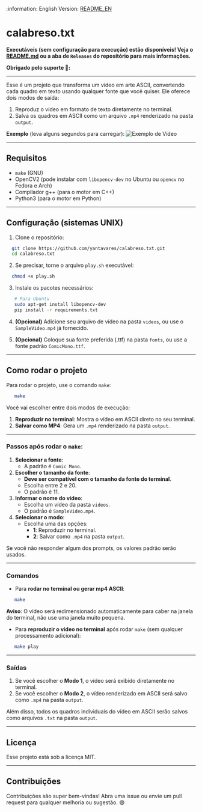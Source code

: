 :information: English Version: [README_EN](README_EN.md)

# calabreso.txt

**Executáveis (sem configuração para execução) estão disponíveis! Veja o [README.md](app/README.md) ou a aba de `Releases` do repositório para mais informações.**

**Obrigado pelo suporte 🌠:**

---

Esse é um projeto que transforma um vídeo em arte ASCII, convertendo cada quadro em texto usando qualquer fonte que você quiser. Ele oferece dois modos de saída:

1. Reproduz o vídeo em formato de texto diretamente no terminal.
2. Salva os quadros em ASCII como um arquivo `.mp4` renderizado na pasta `output`.

**Exemplo** (leva alguns segundos para carregar):
![Exemplo de Vídeo](public/sampletxt.gif)

---

## Requisitos

- `make` (GNU)
- OpenCV2 (pode instalar com `libopencv-dev` no Ubuntu ou `opencv` no Fedora e Arch)
- Compilador g++ (para o motor em C++)
- Python3 (para o motor em Python)

---

## Configuração (sistemas UNIX)

1. Clone o repositório:

```bash
  git clone https://github.com/yantavares/calabreso.txt.git
  cd calabreso.txt
```

2. Se precisar, torne o arquivo `play.sh` executável:

```bash
  chmod +x play.sh
```

3. Instale os pacotes necessários:

```bash
   # Para Ubuntu
   sudo apt-get install libopencv-dev
   pip install -r requirements.txt
```

4. **(Opcional)** Adicione seu arquivo de vídeo na pasta `videos`, ou use o `SampleVideo.mp4` já fornecido.

5. **(Opcional)** Coloque sua fonte preferida (.ttf) na pasta `fonts`, ou use a fonte padrão `ComicMono.ttf`.

---

## Como rodar o projeto

Para rodar o projeto, use o comando `make`:

```bash
   make
```

Você vai escolher entre dois modos de execução:

1. **Reproduzir no terminal**: Mostra o vídeo em ASCII direto no seu terminal.
2. **Salvar como MP4**: Gera um `.mp4` renderizado na pasta `output`.

---

### Passos após rodar o `make`:

1. **Selecionar a fonte**:
   - A padrão é `Comic Mono`.
2. **Escolher o tamanho da fonte**:
   - **Deve ser compatível com o tamanho da fonte do terminal**.
   - Escolha entre 2 e 20.
   - O padrão é 11.
3. **Informar o nome do vídeo**:
   - Escolha um vídeo da pasta `videos`.
   - O padrão é `SampleVideo.mp4`.
4. **Selecionar o modo**:
   - Escolha uma das opções:
     - **1**: Reproduzir no terminal.
     - **2**: Salvar como `.mp4` na pasta `output`.

Se você não responder algum dos prompts, os valores padrão serão usados.

---

### Comandos

- Para **rodar no terminal ou gerar mp4 ASCII**:

```bash
   make
```

**Aviso**: O vídeo será redimensionado automaticamente para caber na janela do terminal, não use uma janela muito pequena.

- Para **reproduzir o vídeo no terminal** após rodar `make` (sem qualquer processamento adicional):

```bash
   make play
```

---

### Saídas

1. Se você escolher o **Modo 1**, o vídeo será exibido diretamente no terminal.
2. Se você escolher o **Modo 2**, o vídeo renderizado em ASCII será salvo como `.mp4` na pasta `output`.

Além disso, todos os quadros individuais do vídeo em ASCII serão salvos como arquivos `.txt` na pasta `output`.

---

## Licença

Esse projeto está sob a licença MIT.

---

## Contribuições

Contribuições são super bem-vindas! Abra uma issue ou envie um pull request para qualquer melhoria ou sugestão. 😄
